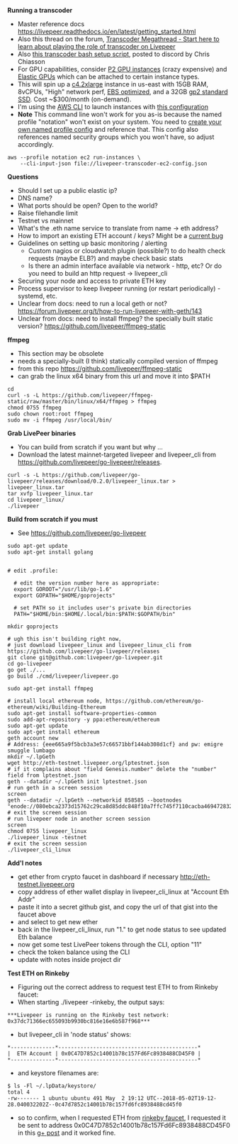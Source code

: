 **Running a transcoder**  
  * Master reference docs https://livepeer.readthedocs.io/en/latest/getting_started.html  
  * Also this thread on the forum, [Transcoder Megathread - Start here to learn about playing the role of transcoder on Livepeer](https://forum.livepeer.org/t/transcoder-megathread-start-here-to-learn-about-playing-the-role-of-transcoder-on-livepeer/190)  
  * Also [this transcoder bash setup script](https://gist.github.com/ChrisChiasson/206b2500d1792135ef7e41dc825f8122), posted to discord by Chris Chiasson  
  * For GPU capabilities, consider [P2 GPU instances](https://aws.amazon.com/ec2/instance-types/p2/) (crazy expensive) and [Elastic GPUs](https://aws.amazon.com/ec2/elastic-gpus/details/) which can be attached to certain instance types.    
  * This will spin up a [c4.2xlarge](https://www.ec2instances.info/?filter=c4.2xlarge&cost_duration=monthly) instance in us-east with 15GB RAM, 8vCPUs, "High" network perf, [EBS optimized](https://docs.aws.amazon.com/AWSEC2/latest/UserGuide/EBSOptimized.html), and a 32GB [gp2 standard SSD](https://docs.aws.amazon.com/AWSEC2/latest/UserGuide/EBSVolumeTypes.html#EBSVolumeTypes_gp2). Cost ~$300/month (on-demand).  
  * I'm using the [AWS CLI](https://docs.aws.amazon.com/cli/latest/userguide/installing.html) to launch instances with [this configuration](https://gist.github.com/alexlines/f8a83c4705755b74e7592e686a4832e9)  
  * **Note** This command line won't work for you as-is because the named profile "notation" won't exist on your system. You need to [create your own named profile config](https://docs.aws.amazon.com/cli/latest/userguide/cli-multiple-profiles.html) and reference that. This config also references named security groups which you won't have, so adjust accordingly.  


```
aws --profile notation ec2 run-instances \
    --cli-input-json file://livepeer-transcoder-ec2-config.json
```  


**Questions**  
  * Should I set up a public elastic ip?  
  * DNS name?  
  * What ports should be open? Open to the world?  
  * Raise filehandle limit  
  * Testnet vs mainnet  
  * What's the .eth name service to translate from name -> eth address?  
  * How to import an existing ETH account / keys? Might be a [current bug](https://github.com/livepeer/go-livepeer/issues/304)  
  * Guidelines on setting up basic monitoring / alerting  
    * Custom nagios or cloudwatch plugin (possible?) to do health check requests (maybe ELB?) and maybe check basic stats  
    * Is there an admin interface available via network - http, etc? Or do you need to build an http request -> livepeer_cli  
  * Securing your node and access to private ETH key  
  * Process supervisor to keep livepeer running (or restart periodically) - systemd, etc.  
  * Unclear from docs: need to run a local geth or not? https://forum.livepeer.org/t/how-to-run-livepeer-with-geth/143  
  * Unclear from docs: need to install ffmpeg? the specially built static version? https://github.com/livepeer/ffmpeg-static  


**ffmpeg**  
  * This section may be obsolete  
  * needs a specially-built (I think) statically compiled version of ffmpeg  
  * from this repo https://github.com/livepeer/ffmpeg-static  
  * can grab the linux x64 binary from this url and move it into $PATH  
```
cd
curl -s -L https://github.com/livepeer/ffmpeg-static/raw/master/bin/linux/x64/ffmpeg > ffmpeg
chmod 0755 ffmpeg
sudo chown root:root ffmpeg
sudo mv -i ffmpeg /usr/local/bin/
```

**Grab LivePeer binaries**  
  * You can build from scratch if you want but why ...
  * Download the latest mainnet-targeted livepeer and livepeer_cli from https://github.com/livepeer/go-livepeer/releases.  
```
curl -s -L https://github.com/livepeer/go-livepeer/releases/download/0.2.0/livepeer_linux.tar > livepeer_linux.tar
tar xvfp livepeer_linux.tar
cd livepeer_linux/
./livepeer
```


**Build from scratch if you must**  
  * See https://github.com/livepeer/go-livepeer  
```
sudo apt-get update
sudo apt-get install golang


# edit .profile:

  # edit the version number here as appropriate:
  export GOROOT="/usr/lib/go-1.6"
  export GOPATH="$HOME/goprojects"

  # set PATH so it includes user's private bin directories
  PATH="$HOME/bin:$HOME/.local/bin:$PATH:$GOPATH/bin"
  
mkdir goprojects

# ugh this isn't building right now, 
# just download livepeer_linux and livepeer_linux_cli from https://github.com/livepeer/go-livepeer/releases 
git clone git@github.com:livepeer/go-livepeer.git
cd go-livepeer
go get ./...
go build ./cmd/livepeer/livepeer.go

sudo apt-get install ffmpeg

# install local ethereum node, https://github.com/ethereum/go-ethereum/wiki/Building-Ethereum
sudo apt-get install software-properties-common
sudo add-apt-repository -y ppa:ethereum/ethereum
sudo apt-get update
sudo apt-get install ethereum
geth account new
# Address: {eee665a9f5bcb3a3e57c66571bbf144ab308d1cf} and pw: emigre smuggle lumbago
mkdir ~/.lpGeth
wget http://eth-testnet.livepeer.org/lptestnet.json
# if it complains about "field Genesis.number" delete the "number" field from lptestnet.json
geth --datadir ~/.lpGeth init lptestnet.json
# run geth in a screen session
screen
geth --datadir ~/.lpGeth --networkid 858585 --bootnodes "enode://080ebca2373d15762c29ca8d85ddc848f10a7ffc745f7110cacba4694728325d645292cb512d7168323bd0af1650fca825ff54c8dba20aec8878498fae3ff3c6@18.221.67.74:30303"
# exit the screen session
# run livepeer node in another screen session
screen
chmod 0755 livepeer_linux 
./livepeer_linux -testnet
# exit the screen session
./livepeer_cli_linux
```


**Add'l notes**  
  * get ether from crypto faucet in dashboard if necessary http://eth-testnet.livepeer.org
  * copy address of ether wallet display in livepeer_cli_linux at "Account Eth Addr"
  * paste it into a secret github gist, and copy the url of that gist into the faucet above
  * and select to get new ether
  * back in the livepeer_cli_linux, run "1." to get node status to see updated Eth balance
  * now get some test LivePeer tokens through the CLI, option "11"
  * check the token balance using the CLI
  * update with notes inside project dir  
  
  
**Test ETH on Rinkeby**  
  * Figuring out the correct address to request test ETH to from Rinkeby faucet:
  * When starting ./livepeer -rinkeby, the output says:  
```
***Livepeer is running on the Rinkeby test network: 0x37dc71366ec655093b9930bc816e16e6b587f968***
``` 
  * but livepeer_cli in 'node status' shows:
```
*--------------*--------------------------------------------*
|  ETH Account | 0x0C47D7852c14001b78c157Fd6Fc8938488CD45F0 |
*--------------*--------------------------------------------*
```
  * and keystore filenames are: 
```
$ ls -Fl ~/.lpData/keystore/
total 4
-rw------- 1 ubuntu ubuntu 491 May  2 19:12 UTC--2018-05-02T19-12-28.040032202Z--0c47d7852c14001b78c157fd6fc8938488cd45f0
```
  * so to confirm, when I requested ETH from [rinkeby faucet](https://faucet.rinkeby.io/), I requested it be sent to address 0x0C47D7852c14001b78c157Fd6Fc8938488CD45F0 in this [g+ post](https://plus.google.com/+alexlines/posts/HesTiinUH9v) and it worked fine.  
  
  
